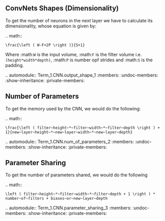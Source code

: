 ConvNets Shapes (Dimensionality)
--------------------------------

To get the number of neurons in the next layer we have to calculate its dimensionality, whose equation is given by:

.. math::

    \frac{\left ( W-F+2P \right )}{S+1}

Where :math:`W` is the input volume, :math:`F` is the filter volume i.e. ``(height*width*depth)``, :math:`P` is number opf strides and :math:`S` is the padding.

.. automodule:: Term_1.CNN.output_shape_1
   :members:
   :undoc-members:
   :show-inheritance:
   :private-members:


Number of Parameters
--------------------

To get the memory used by the CNN, we would do the following:

.. math::

    \frac{\left ( filter~height~*~filter~width~*~filter~depth \right ) + 1}{new~layer~height~*~new~layer~width~*~new~layer~depth}

.. automodule:: Term_1.CNN.num_of_parameters_2
   :members:
   :undoc-members:
   :show-inheritance:
   :private-members:

Parameter Sharing
-----------------

To get the number of parameters shared, we would do the following

.. math::

    \left ( filter~height~*~filter~width~*~filter~depth + 1 \right ) * number~of~filters + biases~or~new~layer~depth

.. automodule:: Term_1.CNN.parameter_sharing_3
   :members:
   :undoc-members:
   :show-inheritance:
   :private-members: